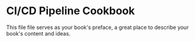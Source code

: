 # CI/CD Pipeline Cookbook

This file file serves as your book's preface, a great place to describe your book's content and ideas.

